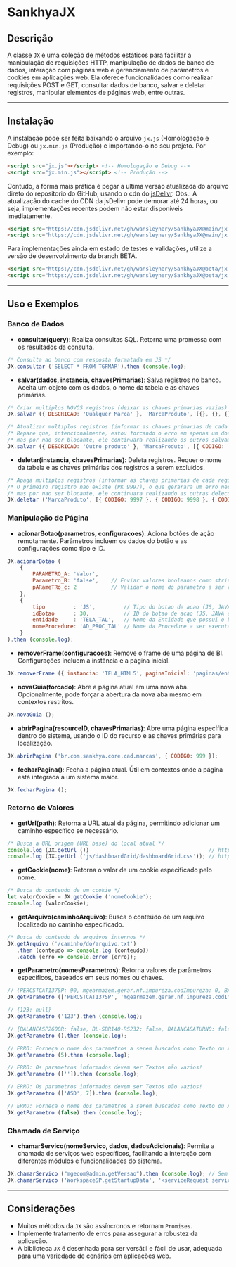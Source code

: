 # SankhyaJX

## Descrição

A classe `JX` é uma coleção de métodos estáticos para facilitar a manipulação de requisições HTTP, manipulação de dados de banco de dados, interação com páginas web e gerenciamento de parâmetros e cookies em aplicações web. Ela oferece funcionalidades como realizar requisições POST e GET, consultar dados de banco, salvar e deletar registros, manipular elementos de páginas web, entre outras.

---

## Instalação

A instalação pode ser feita baixando o arquivo `jx.js` (Homologação e Debug) ou `jx.min.js` (Produção) e importando-o no seu projeto. Por exemplo:

```html
<script src="jx.js"></script> <!-- Homologação e Debug -->
<script src="jx.min.js"></script> <!-- Produção -->
```

Contudo, a forma mais prática é pegar a ultima versão atualizada do arquivo direto do repositorio do GitHub, usando o cdn do [jsDelivr](https://www.jsdelivr.com/).
Obs.: A atualização do cache do CDN da jsDelivr pode demorar até 24 horas, ou seja, implementações recentes podem não estar disponíveis imediatamente.


```html
<script src="https://cdn.jsdelivr.net/gh/wansleynery/SankhyaJX@main/jx.js"></script>
<script src="https://cdn.jsdelivr.net/gh/wansleynery/SankhyaJX@main/jx.min.js"></script>
```

Para implementações ainda em estado de testes e validações, utilize a versão de desenvolvimento da branch BETA.

```html
<script src="https://cdn.jsdelivr.net/gh/wansleynery/SankhyaJX@beta/jx.js"></script>
<script src="https://cdn.jsdelivr.net/gh/wansleynery/SankhyaJX@beta/jx.min.js"></script>
```

---

## Uso e Exemplos

### Banco de Dados

- **consultar(query)**: Realiza consultas SQL. Retorna uma promessa com os resultados da consulta.
```javascript
/* Consulta ao banco com resposta formatada em JS */
JX.consultar ('SELECT * FROM TGFMAR').then (console.log);
```

- **salvar(dados, instancia, chavesPrimarias)**: Salva registros no banco. Aceita um objeto com os dados, o nome da tabela e as chaves primárias.
```javascript
/* Criar multiplos NOVOS registros (deixar as chaves primarias vazias) */
JX.salvar ({ DESCRICAO: 'Qualquer Marca' }, 'MarcaProduto', [{}, {}, {}]).then (console.log);

/* Atualizar multiplos registros (informar as chaves primarias de cada registro) */
/* Repare que, intencionalmente, estou forcando o erro em apenas um dos salvamentos, */
/* mas por nao ser blocante, ele continuara realizando os outros salvamentos com sucesso */
JX.salvar ({ DESCRICAO: 'Outro produto' }, 'MarcaProduto', [{ CODIGO: 'asd' }, { CODIGO: 9998 }, { CODIGO: 9999 }]).then (console.log);
```

- **deletar(instancia, chavesPrimarias)**: Deleta registros. Requer o nome da tabela e as chaves primárias dos registros a serem excluídos.
```javascript
/* Apaga multiplos registros (informar as chaves primarias de cada registro) */
/* O primeiro registro nao existe (PK 9997), o que gerarara um erro nessa requisicao */
/* mas por nao ser blocante, ele continuara realizando as outras delecoes com sucesso */
JX.deletar ('MarcaProduto', [{ CODIGO: 9997 }, { CODIGO: 9998 }, { CODIGO: 9999 }]).then (console.log);
```

### Manipulação de Página

- **acionarBotao(parametros, configuracoes)**: Aciona botões de ação remotamente. Parâmetros incluem os dados do botão e as configurações como tipo e ID.
```javascript
JX.acionarBotao (
    {
        PARAMETRO_A: 'Valor',
        Parametro_B: 'false',    // Enviar valores booleanos como string
        pARameTRo_c: 2           // Validar o nome do parametro a ser recebido
    },
    {
        tipo         : 'JS',         // Tipo do botao de acao (JS, JAVA e SQL)
        idBotao      : 30,           // ID do botao de acao (JS, JAVA e SQL)
        entidade     : 'TELA_TAL',   // Nome da Entidade que possui o botao de acao (apenas SQL)
        nomeProcedure: 'AD_PROC_TAL' // Nome da Procedure a ser executada (apenas SQL)
    }
).then (console.log);
```

- **removerFrame(configuracoes)**: Remove o frame de uma página de BI. Configurações incluem a instância e a página inicial.
```javascript
JX.removerFrame ({ instancia: 'TELA_HTML5', paginaInicial: 'paginas/entidade/index.jsp' });
```

- **novaGuia(forcado)**: Abre a página atual em uma nova aba. Opcionalmente, pode forçar a abertura da nova aba mesmo em contextos restritos.
```javascript
JX.novaGuia ();
```

- **abrirPagina(resourceID, chavesPrimarias)**: Abre uma página específica dentro do sistema, usando o ID do recurso e as chaves primárias para localização.
```javascript
JX.abrirPagina ('br.com.sankhya.core.cad.marcas', { CODIGO: 999 });
```

- **fecharPagina()**: Fecha a página atual. Útil em contextos onde a página está integrada a um sistema maior.
```javascript
JX.fecharPagina ();
```

### Retorno de Valores

- **getUrl(path)**: Retorna a URL atual da página, permitindo adicionar um caminho específico se necessário.
```javascript
/* Busca a URL origem (URL base) do local atual */
console.log (JX.getUrl ())                                      // http://localhost/mge
console.log (JX.getUrl ('js/dashboardGrid/dashboardGrid.css')); // http://localhost/mge/js/dashboardGrid/dashboardGrid.css
```

- **getCookie(nome)**: Retorna o valor de um cookie especificado pelo nome.
```javascript
/* Busca do conteudo de um cookie */
let valorCookie = JX.getCookie ('nomeCookie');
console.log (valorCookie);
```

- **getArquivo(caminhoArquivo)**: Busca o conteúdo de um arquivo localizado no caminho especificado.
```javascript
/* Busca do conteudo de arquivos internos */
JX.getArquivo ('/caminho/do/arquivo.txt')
   .then (conteudo => console.log (conteudo))
   .catch (erro => console.error (erro));
```

- **getParametro(nomesParametros)**: Retorna valores de parâmetros específicos, baseados em seus nomes ou chaves.
```javascript
// {PERCSTCAT137SP: 90, mgearmazem.gerar.nf.impureza.codImpureza: 0, BASESNKPADRAO: 'IkRBVEFDUklBQ0FPOjA0LzA1LzIwMjMuQkFTRTpQQURSQU8uQkFOQ086T1JBQ0xFIg==', ASD: null}
JX.getParametro (['PERCSTCAT137SP', 'mgearmazem.gerar.nf.impureza.codImpureza', 'BASESNKPADRAO', 'ASD']).then (console.log);

// {123: null}
JX.getParametro ('123').then (console.log);

// {BALANCASP2600R: false, BL-SBR140-RS232: false, BALANCASATURNO: false, MODELOCPASEMENT: 0, TOPSCPASEMENTE: null, …}
JX.getParametro ().then (console.log);

// ERRO: Forneça o nome dos parametros a serem buscados como Texto ou Array de Textos!
JX.getParametro (5).then (console.log);

// ERRO: Os parametros informados devem ser Textos não vazios!
JX.getParametro (['']).then (console.log);

// ERRO: Os parametros informados devem ser Textos não vazios!
JX.getParametro (['ASD', 7]).then (console.log);

// ERRO: Forneça o nome dos parametros a serem buscados como Texto ou Array de Textos!
JX.getParametro (false).then (console.log);
```

### Chamada de Serviço

- **chamarServico(nomeServico, dados, dadosAdicionais)**: Permite a chamada de serviços web específicos, facilitando a interação com diferentes módulos e funcionalidades do sistema.
```javascript
JX.chamarServico ("mgecom@admin.getVersao").then (console.log); // Sem corpo de envio
JX.chamarServico ('WorkspaceSP.getStartupData', '<serviceRequest serviceName="WorkspaceSP.getStartupData"><requestBody><resourceIDs/><clientEventList/></requestBody></serviceRequest>');
```

---

## Considerações

- Muitos métodos da `JX` são assíncronos e retornam `Promises`.
- Implemente tratamento de erros para assegurar a robustez da aplicação.
- A biblioteca `JX` é desenhada para ser versátil e fácil de usar, adequada para uma variedade de cenários em aplicações web.